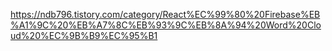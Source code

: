 https://ndb796.tistory.com/category/React%EC%99%80%20Firebase%EB%A1%9C%20%EB%A7%8C%EB%93%9C%EB%8A%94%20Word%20Cloud%20%EC%9B%B9%EC%95%B1
